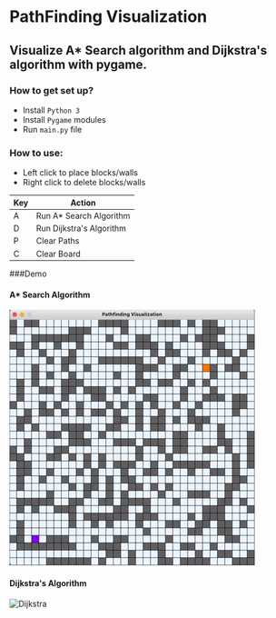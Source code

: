 # PathFinding Visualization
## Visualize A* Search algorithm and Dijkstra's algorithm with pygame.

### How to get set up? ###

- Install ```Python 3```
- Install ```Pygame``` modules
- Run ````main.py```` file

### How to use:

- Left click to place blocks/walls
- Right click to delete blocks/walls

| Key  | Action |
| ------------- | ------------- |
| A  | Run A* Search Algorithm |
| D  | Run Dijkstra's Algorithm  |
| P  | Clear Paths |
| C  | Clear Board |


###Demo

#### A* Search Algorithm
![A*](gif/a_star.gif)


#### Dijkstra's Algorithm
![Dijkstra](gif/dijkstra.gif)



